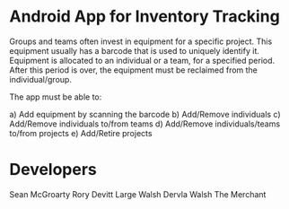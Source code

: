 
# Android App for Inventory Tracking

Groups and teams often invest in equipment for a specific project. This equipment usually has a barcode that is used to uniquely identify it. Equipment is allocated to an individual or a team, for a specified period. After this period is over, the equipment must be reclaimed from the individual/group.

The app must be able to:

a) Add equipment by scanning the barcode
b) Add/Remove individuals 
c) Add/Remove individuals to/from teams 
d) Add/Remove individuals/teams to/from projects 
e) Add/Retire projects


# Developers

Sean McGroarty
Rory Devitt
Large Walsh
Dervla Walsh
The Merchant



 

